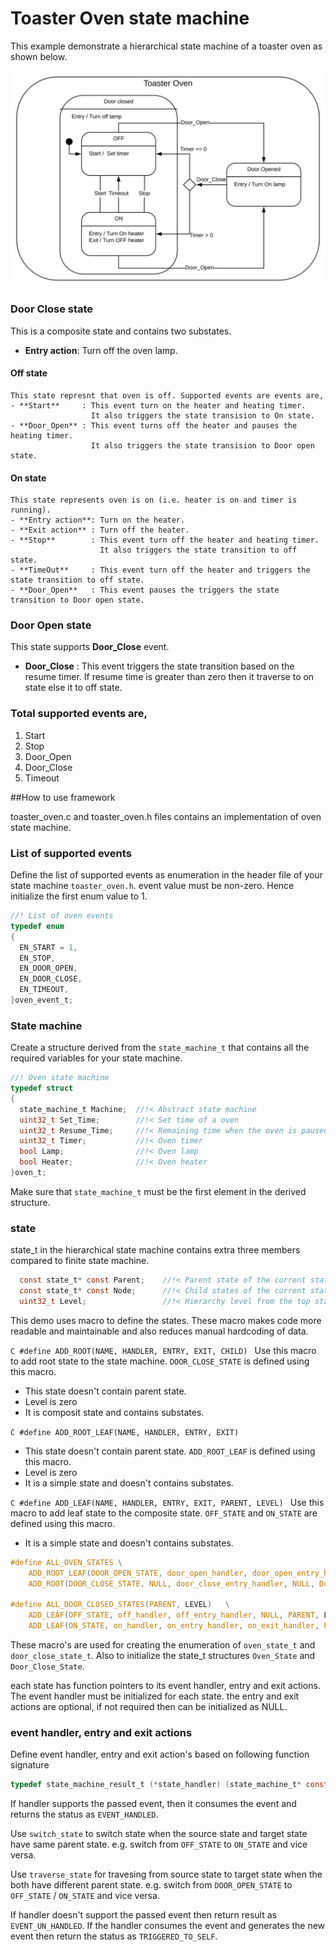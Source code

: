 Toaster Oven state machine
==========================

This example demonstrate a hierarchical state machine of a toaster oven as shown below.

![Toaster oven: Hierarchical state machine](docs/Toaster_oven.svg)

### Door Close state
  This is a composite state and contains two substates.
  - **Entry action**: Turn off the oven lamp.

#### Off state
    This state represnt that oven is off. Supported events are events are,
    - **Start**     : This event turn on the heater and heating timer.
                      It also triggers the state transision to On state.
    - **Door_Open** : This event turns off the heater and pauses the heating timer.
                      It also triggers the state transision to Door open state.

#### On state
    This state represents oven is on (i.e. heater is on and timer is running).
    - **Entry action**: Turn on the heater.
    - **Exit action** : Turn off the heater.
    - **Stop**        : This event turn off the heater and heating timer.
                        It also triggers the state transition to off state.
    - **TimeOut**     : This event turn off the heater and triggers the state transition to off state.
    - **Door_Open**   : This event pauses the triggers the state transition to Door open state.

### Door Open state
This state supports **Door_Close** event.
  - **Door_Close** : This event triggers the state transition based on the resume timer.
    If resume time is greater than zero then it traverse to on state else it to off state.

### Total supported events are,
1. Start
2. Stop
3. Door_Open
4. Door_Close
5. Timeout

##How to use framework

toaster_oven.c and toaster_oven.h files contains an implementation of oven state machine.

### List of supported events

Define the list of supported events as enumeration in the header file of your state machine `toaster_oven.h`.
event value must be non-zero. Hence initialize the first enum value to 1.
```C
//! List of oven events
typedef enum
{
  EN_START = 1,
  EN_STOP,
  EN_DOOR_OPEN,
  EN_DOOR_CLOSE,
  EN_TIMEOUT,
}oven_event_t;
```

### State machine

Create a structure derived from the `state_machine_t` that contains all the required variables for your state machine.

```C
//! Oven state machine
typedef struct
{
  state_machine_t Machine;  //!< Abstract state machine
  uint32_t Set_Time;        //!< Set time of a oven
  uint32_t Resume_Time;     //!< Remaining time when the oven is paused
  uint32_t Timer;           //!< Oven timer
  bool Lamp;                //!< Oven lamp
  bool Heater;              //!< Oven heater
}oven_t;
```
Make sure that `state_machine_t` must be the first element in the derived structure.

### state

state_t in the hierarchical state machine contains extra three members compared to finite state machine.
```C
  const state_t* const Parent;    //!< Parent state of the current state.
  const state_t* const Node;      //!< Child states of the current state.
  uint32_t Level;                 //!< Hierarchy level from the top state.
```

This demo uses macro to define the states. These macro makes code more readable and maintainable
and also reduces manual hardcoding of data.

```C #define ADD_ROOT(NAME, HANDLER, ENTRY, EXIT, CHILD) ```
Use this macro to add root state to the state machine. `DOOR_CLOSE_STATE` is defined using this macro.
  - This state doesn't contain parent state.
  - Level is zero
  - It is composit state and contains substates.

```C #define ADD_ROOT_LEAF(NAME, HANDLER, ENTRY, EXIT) ```
  - This state doesn't contain parent state. `ADD_ROOT_LEAF` is defined using this macro.
  - Level is zero
  - It is a simple state and doesn't contains substates.

```C #define ADD_LEAF(NAME, HANDLER, ENTRY, EXIT, PARENT, LEVEL) ```
Use this macro to add leaf state to the composite state. `OFF_STATE` and `ON_STATE` are defined using this macro.
  - It is a simple state and doesn't contains substates.

```C
#define ALL_OVEN_STATES	\
	ADD_ROOT_LEAF(DOOR_OPEN_STATE, door_open_handler, door_open_entry_handler, NULL)	\
	ADD_ROOT(DOOR_CLOSE_STATE, NULL, door_close_entry_handler, NULL, Door_Close_State) \

#define ALL_DOOR_CLOSED_STATES(PARENT, LEVEL)	\
	ADD_LEAF(OFF_STATE, off_handler, off_entry_handler, NULL, PARENT, LEVEL)	\
	ADD_LEAF(ON_STATE, on_handler, on_entry_handler, on_exit_handler, PARENT, LEVEL)
```

These macro's are used for creating the enumeration of `oven_state_t` and `door_close_state_t`.
Also to initialize the state_t structures `Oven_State` and `Door_Close_State`.

each state has function pointers to its event handler, entry and exit actions.
The event handler must be initialized for each state.
the entry and exit actions are optional, if not required then can be initialized as NULL.

### event handler, entry and exit actions

Define event handler, entry and exit action's based on following function signature
```C
typedef state_machine_result_t (*state_handler) (state_machine_t* const state);
```

If handler supports the passed event, then it consumes the event and returns the status as `EVENT_HANDLED`.

Use `switch_state` to switch state when the source state and target state have same parent state.
e.g. switch from `OFF_STATE` to `ON_STATE` and vice versa.

Use `traverse_state` for travesing from source state to target state when the both have different parent state.
e.g. switch from `DOOR_OPEN_STATE` to `OFF_STATE` / `ON_STATE` and vice versa.

If handler doesn't support the passed event then return result as `EVENT_UN_HANDLED`.
If the handler consumes the event and generates the new event then return the status as `TRIGGERED_TO_SELF`.

